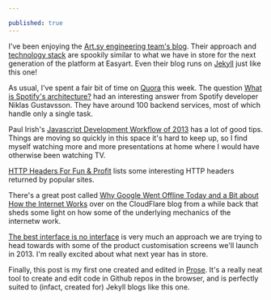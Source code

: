 ```yaml
---

published: true
---
```


I've been enjoying the [Art.sy engineering team's blog](http://artsy.github.com/). Their approach and [technology stack](http://artsy.github.com/blog/2012/10/10/artsy-technology-stack/) are spookily similar to what we have in store for the next generation of the platform at Easyart. Even their blog runs on [Jekyll](https://github.com/mojombo/jekyll) just like this one!

As usual, I've spent a fair bit of time on [Quora](http://www.quora.com/) this week. The question [What is Spotify's architecture?](http://www.quora.com/Spotify/What-is-Spotifys-architecture) had an interesting answer from Spotify developer Niklas Gustavsson. They have around 100 backend services, most of which handle only a single task.

Paul Irish's [Javascript Development Workflow of 2013](http://www.youtube.com/watch?v=f7AU2Ozu8eo) has a lot of good tips. Things are moving so quickly in this space it's hard to keep up, so I find myself watching more and more presentations at home where I would have otherwise been watching TV.

[HTTP Headers For Fun & Profit](http://loopj.com/2012/12/07/http-headers-for-fun-and-profit/) lists some interesting HTTP headers returned by popular sites.

There's a great post called [Why Google Went Offline Today and a Bit about How the Internet Works](http://blog.cloudflare.com/why-google-went-offline-today-and-a-bit-about) over on the CloudFlare blog from a while back that sheds some light on how some of the underlying mechanics of the internetw work.

[The best interface is no interface](http://www.cooper.com/journal/2012/08/the-best-interface-is-no-interface.html/) is very much an approach we are trying to head towards with some of the product customisation screens we'll launch in 2013. I'm really excited about what next year has in store.

Finally, this post is my first one created and edited in [Prose](http://prose.io/). It's a really neat tool to create and edit code in Github repos in the browser, and is perfectly suited to (infact, created for) Jekyll blogs like this one.